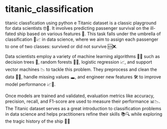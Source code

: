 # titanic_classification
titanic classfication using python 
e Titanic dataset is a classic playground for data scientists 🤓🔬. It involves predicting passenger survival on the ill-fated ship based on various features 🧐. This task falls under the umbrella of classification 🚢📈 in data science, where we aim to assign each passenger to one of two classes: survived or did not survive 🆘❌.

Data scientists employ a variety of machine learning algorithms 🤖🧠 such as decision trees 🌲, random forests 🌳🌳, logistic regression 📈, and support vector machines 📉 to tackle this problem. They preprocess and clean the data 🧹🧼, handle missing values 🕳️, and engineer new features 🛠️ to improve model performance 📈🚀.

Once models are trained and validated, evaluation metrics like accuracy, precision, recall, and F1-score are used to measure their performance 📊📉. The Titanic dataset serves as a great introduction to classification problems in data science and helps practitioners refine their skills 📚🔍 while exploring the tragic history of the ship 🌊💔
